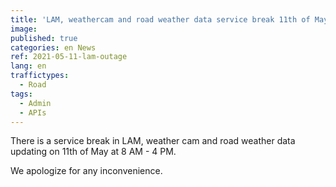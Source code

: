 ```yaml
---
title: 'LAM, weathercam and road weather data service break 11th of May at 8 AM - 4 PM (EET)'
image:
published: true
categories: en News
ref: 2021-05-11-lam-outage
lang: en
traffictypes:
  - Road
tags:
  - Admin
  - APIs
---
```


There is a service break in LAM, weather cam and road weather data updating on 11th of May at 8 AM - 4 PM.

We apologize for any inconvenience.
